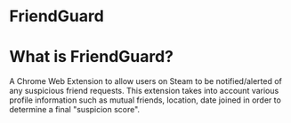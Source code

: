 # FriendGuard

# What is FriendGuard?
A Chrome Web Extension to allow users on Steam to be notified/alerted of any suspicious friend requests. This extension takes into account various profile information such as mutual friends, location, date joined in order to determine a final "suspicion score".











